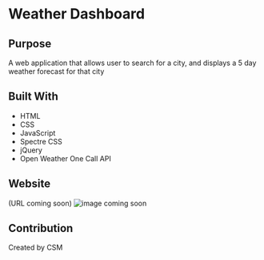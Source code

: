 # Weather Dashboard
## Purpose
A web application that allows user to search for a city, and displays a 5 day weather forecast for that city
## Built With
- HTML
- CSS
- JavaScript
- Spectre CSS
- jQuery
- Open Weather One Call API
## Website
(URL coming soon)
![image coming soon]()
## Contribution
Created by CSM
